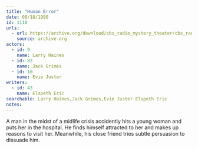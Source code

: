 ```yaml
---
title: "Human Error"
date: 08/18/1980
id: 1110
urls: 
  - url: https://archive.org/download/cbs_radio_mystery_theater/cbs_radio_mystery_theater-1101-1150.zip/cbs_radio_mystery_theater-1101-1150%2Fcbsrmt_1110_human_error.mp3
    source: archive-org
actors:  
  - id: 9
    name: Larry Haines  
  - id: 82
    name: Jack Grimes  
  - id: 10
    name: Evie Juster
writers:  
  - id: 43
    name: Elspeth Eric
searchable: Larry Haines,Jack Grimes,Evie Juster Elspeth Eric
notes:  
---
```

A man in the midst of a midlife crisis accidently hits a young woman and puts her in the hospital. He finds himself attracted to her and makes up reasons to visit her. Meanwhile, his close friend tries subtle persuasion to dissuade him.